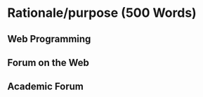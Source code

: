 # Rationale/purpose (500 Words)

<!-- What is the importance, to you, of the project? -->

## Web Programming

## Forum on the Web

## Academic Forum